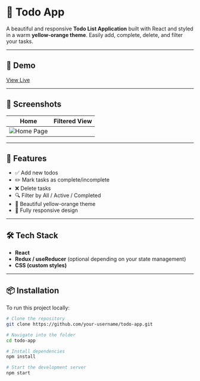 # 📝 Todo App

A beautiful and responsive **Todo List Application** built with React and styled in a warm **yellow-orange theme**. Easily add, complete, delete, and filter your tasks.

---

## 🚀 Demo

<!-- Add live link here if deployed -->
[View Live](#)

---

## 📸 Screenshots

<!-- Replace the links below with your actual image URLs -->
| Home | Filtered View |
|------|---------------|
| ![Home Page](.image.png) |


---

## 🔧 Features

- ✅ Add new todos
- ✏️ Mark tasks as complete/incomplete
- ❌ Delete tasks
- 🔍 Filter by All / Active / Completed
- 🎨 Beautiful yellow-orange theme
- 📱 Fully responsive design

---

## 🛠️ Tech Stack

- **React**
- **Redux / useReducer** (optional depending on your state management)
- **CSS (custom styles)**

---

## 📦 Installation

To run this project locally:

```bash
# Clone the repository
git clone https://github.com/your-username/todo-app.git

# Navigate into the folder
cd todo-app

# Install dependencies
npm install

# Start the development server
npm start
